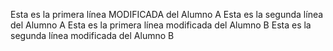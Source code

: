 Esta es la primera línea MODIFICADA del Alumno A
Esta es la segunda línea del Alumno A
Esta es la primera línea modificada del Alumno B 
Esta es la segunda línea modificada del Alumno B
